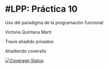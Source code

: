 #LPP: Práctica 10
================

Uso del paradigma de la programación funcional

Victoria Quintana Martí

Travis añadido privadoo

Añadiendo coveralls

[![Coverage Status](https://coveralls.io/repos/github/alu0100889871/nutrientes/badge.svg?branch=master)](https://coveralls.io/github/alu0100889871/nutrientes?branch=master)


